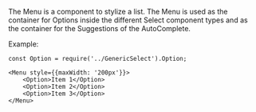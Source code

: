 The Menu is a component to stylize a list. The Menu is used as the container for Options inside the different 
Select component types and as the container for the Suggestions of the AutoComplete.

Example:

```
const Option = require('../GenericSelect').Option;

<Menu style={{maxWidth: '200px'}}>
    <Option>Item 1</Option>
    <Option>Item 2</Option>
    <Option>Item 3</Option>
</Menu>
```
